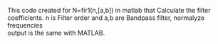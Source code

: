This code  created for N=fir1(n,[a,b])  in matlab that Calculate the filter coefficients.  n is  Filter order and a,b are Bandpass filter, normalyze  frequencies  
output is the same with MATLAB.
